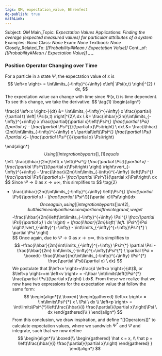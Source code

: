 ```yaml
---
tags: QM, expectation_value, Ehrenfest 
dg-publish: true
mathLink: 
---
```

Subject: _QM_
Main\_Topic: _Expectation Values_
Applications: _Finding the average (expected measured values) for particular attributes of a system_
Examples: _None_
Class: _None_
Exam: _None_
Textbook: _None_
Closely\_Related\_To: _[[Probability#Mean / Expectation Value]]_
Cont.\_of: _[[Probability#Mean / Expectation Value]]_
_
_

### Position Operator Changing over Time 
For a particle in a state $\Psi$, the expectation value of $x$ is 
$$
\left<x \right> = \int\limits_{-\infty}^{+\infty} x\left| \Psi(x,t) \right|^{2} \ dx,
$$
The expectation value can change with time since $\Psi(x,t)$ is time dependent. To see this change, we take the derivative:
$$
\tag{1}
\begin{align*}

\frac{d \left<x \right>}{dt} &=  \int\limits_{-\infty}^{+\infty} x \frac{\partial}{\partial t} \left| \Psi(x,t) \right|^{2}\ dx \\ &=  \frac{i\hbar}{2m}\int\limits_{-\infty}^{+\infty} x  \frac{\partial}{\partial x}\left(\Psi^{*} \frac{\partial \Psi}{\partial x} -  \frac{\partial \Psi^{*}}{\partial x}\Psi\right) \ dx\\ &=  \frac{i\hbar}{2m}\int\limits_{-\infty}^{+\infty} x \   \partial\left(\Psi^{*} \frac{\partial \Psi}{\partial x}-  \frac{\partial \Psi^{*}}{\partial x} \Psi\right) 

\end{align*}
$$
Using [[integration by parts]], (1) equals
$$
\left. \frac{i\hbar}{2m}\left( x \left(\Psi^{*}  \frac{\partial \Psi}{\partial x} - \frac{\partial \Psi^{*}}{\partial x}\Psi\right)  \right) \right\rvert_{-\infty}^{+\infty} - \frac{i\hbar}{2m}\int\limits_{-\infty}^{+\infty} \left(\Psi^{*} \frac{\partial \Psi}{\partial x}- \frac{\partial \Psi^{*}}{\partial x}\Psi\right)\ dx
$$
Since $\Psi \rightarrow 0$ as $x \rightarrow \pm \infty$, this simplifies to
$$
\tag{2}
 - \frac{i\hbar}{2m}\int\limits_{-\infty}^{+\infty} \left(\Psi^{*} \frac{\partial \Psi}{\partial x} -  \frac{\partial \Psi^{*}}{\partial x}\Psi\right)dx 
$$
Once again, using [[integration by parts]] on (2), but this time only on the second portion of the integrand, we get
$$
-\frac{i\hbar}{2m}\left(\int\limits_{-\infty}^{+\infty} \Psi^{*} \frac{\partial \Psi}{\partial x} \ dx \right) + \frac{i\hbar}{2m}\left( \left. \Psi^{*}\Psi \right\rvert_{-\infty}^{+\infty} - \int\limits_{-\infty}^{+\infty}\Psi^{*} \ \partial \Psi \right)  
$$
Once again, due to $\Psi\rightarrow 0$ as $x\rightarrow \pm \infty$, this simplifies to
$$
-\frac{i\hbar}{2m}\int\limits_{-\infty}^{+\infty} \Psi^{*} \partial \Psi    -\frac{i\hbar}{2m} \int\limits_{-\infty}^{+\infty}\Psi^{*} \ \partial \Psi =  \boxed{- \frac{i\hbar}{m}\int\limits_{-\infty}^{+\infty} \Psi^{*} \frac{\partial \Psi}{\partial x} \ dx}
$$
We postulate that $\left<v \right>=\frac{d \left<x \right>}{dt}$, or $\left<p \right>=m \left<v \right> = -i\hbar \int\limits\left(\Psi^{*} \frac{\partial \Psi}{\partial x}\right) \ dx$.  From these we realize that we now have two expressions for the expectation value that follow the same form:
$$
\begin{align*}\\
\boxed{
\begin{gathered}
\left<x \right> =  \int\limits\Psi^{*} x \ \Psi \ dx \\
\left<p \right> =  \int\limits\Psi^{*}\left(\frac{\hbar}{i} \frac{\partial}{\partial x}\right)\Psi  \ dx
\end{gathered}\\
}
\end{align*}
$$
From this conclusion, we draw inspiration, and define "[[Operators]]" to calculate expectation values, where we sandwich $\Psi^*$ and $\Psi$ and integrate, such that we now define 
$$
\begin{align*}\\
\boxed{\\
\begin{gathered}
\hat x = x, \\
\hat p = \left(\frac{\hbar}{i} \frac{\partial}{\partial x}\right)
\end{gathered}
}
\end{align*}
$$